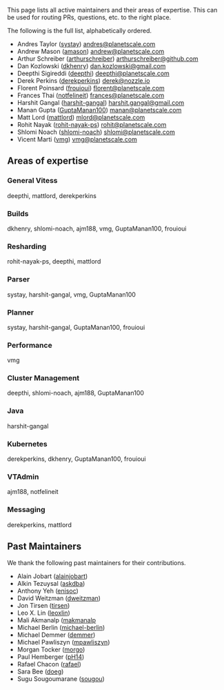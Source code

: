 This page lists all active maintainers and their areas of expertise. This can be used for routing PRs, questions, etc. to the right place.

The following is the full list, alphabetically ordered.

* Andres Taylor ([systay](https://github.com/systay)) andres@planetscale.com
* Andrew Mason ([amason](https://github.com/ajm188)) andrew@planetscale.com
* Arthur Schreiber ([arthurschreiber](https://github.com/arthurschreiber)) arthurschreiber@github.com
* Dan Kozlowski ([dkhenry](https://github.com/dkhenry)) dan.kozlowski@gmail.com
* Deepthi Sigireddi ([deepthi](https://github.com/deepthi)) deepthi@planetscale.com
* Derek Perkins ([derekperkins](https://github.com/derekperkins)) derek@nozzle.io
* Florent Poinsard ([frouioui](https://github.com/frouioui)) florent@planetscale.com
* Frances Thai ([notfelineit](https://github.com/notfelineit)) frances@planetscale.com
* Harshit Gangal ([harshit-gangal](https://github.com/harshit-gangal)) harshit.gangal@gmail.com
* Manan Gupta ([GuptaManan100](https://github.com/GuptaManan100)) manan@planetscale.com
* Matt Lord ([mattlord](https://github.com/mattlord)) mlord@planetscale.com
* Rohit Nayak ([rohit-nayak-ps](https://github.com/rohit-nayak-ps)) rohit@planetscale.com
* Shlomi Noach ([shlomi-noach](https://github.com/shlomi-noach)) shlomi@planetscale.com
* Vicent Marti ([vmg](https://github.com/vmg)) vmg@planetscale.com

## Areas of expertise

### General Vitess
deepthi, mattlord, derekperkins

### Builds
dkhenry, shlomi-noach, ajm188, vmg, GuptaManan100, frouioui

### Resharding
rohit-nayak-ps, deepthi, mattlord

### Parser
systay, harshit-gangal, vmg, GuptaManan100

### Planner
systay, harshit-gangal, GuptaManan100, frouioui

### Performance
vmg

### Cluster Management
deepthi, shlomi-noach, ajm188, GuptaManan100

### Java
harshit-gangal

### Kubernetes
derekperkins, dkhenry, GuptaManan100, frouioui

### VTAdmin
ajm188, notfelineit

### Messaging
derekperkins, mattlord

## Past Maintainers
We thank the following past maintainers for their contributions.

* Alain Jobart ([alainjobart](https://github.com/alainjobart))
* Alkin Tezuysal ([askdba](https://github.com/askdba))
* Anthony Yeh ([enisoc](https://github.com/enisoc))
* David Weitzman ([dweitzman](https://github.com/dweitzman))
* Jon Tirsen ([tirsen](https://github.com/tirsen))
* Leo X. Lin ([leoxlin](https://github.com/leoxlin))
* Mali Akmanalp ([makmanalp](https://github.com/makmanalp)
* Michael Berlin ([michael-berlin](https://github.com/michael-berlin))
* Michael Demmer ([demmer](https://github.com/demmer))
* Michael Pawliszyn ([mpawliszyn](https://github.com/mpawliszyn))
* Morgan Tocker ([morgo](https://github.com/morgo))
* Paul Hemberger ([pH14](https://github.com/pH14))
* Rafael Chacon ([rafael](https://github.com/rafael))
* Sara Bee ([doeg](https://github.com/doeg))
* Sugu Sougoumarane ([sougou](https://github.com/sougou))
